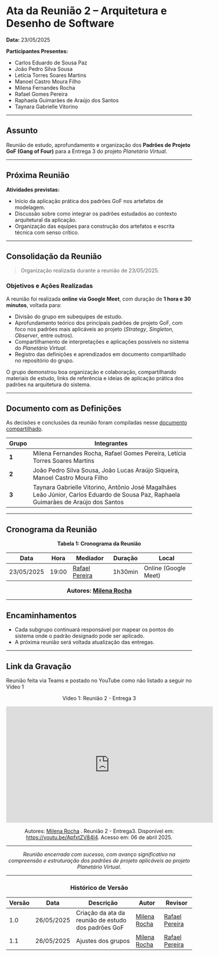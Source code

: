 # Ata da Reunião 2 – Arquitetura e Desenho de Software

**Data:** 23/05/2025

**Participantes Presentes:**

* Carlos Eduardo de Sousa Paz
* João Pedro Silva Sousa
* Letícia Torres Soares Martins
* Manoel Castro Moura Filho
* Milena Fernandes Rocha
* Rafael Gomes Pereira
* Raphaela Guimarães de Araújo dos Santos
* Taynara Gabrielle Vitorino

---

## Assunto

Reunião de estudo, aprofundamento e organização dos **Padrões de Projeto GoF (Gang of Four)** para a Entrega 3 do projeto *Planetário Virtual*.

---

## Próxima Reunião

**Atividades previstas:**

* Início da aplicação prática dos padrões GoF nos artefatos de modelagem.
* Discussão sobre como integrar os padrões estudados ao contexto arquitetural da aplicação.
* Organização das equipes para construção dos artefatos e escrita técnica com senso crítico.

---

## Consolidação da Reunião

> Organização realizada durante a reunião de 23/05/2025.

### Objetivos e Ações Realizadas

A reunião foi realizada **online via Google Meet**, com duração de **1 hora e 30 minutos**, voltada para:

* Divisão do grupo em subequipes de estudo.
* Aprofundamento teórico dos principais padrões de projeto GoF, com foco nos padrões mais aplicáveis ao projeto (*Strategy*, *Singleton*, *Observer*, entre outros).
* Compartilhamento de interpretações e aplicações possíveis no sistema do *Planetário Virtual*.
* Registro das definições e aprendizados em documento compartilhado no repositório do grupo.

O grupo demonstrou boa organização e colaboração, compartilhando materiais de estudo, links de referência e ideias de aplicação prática dos padrões na arquitetura do sistema.

---

## Documento com as Definições

As decisões e conclusões da reunião foram compiladas nesse [documento compartilhado](../assets/GOFs[1].pdf).

|                        **Grupo**       | **Integrantes**                                                                                                                     |
| ----------- | ----------------------------------------------------------------------------------------------------------------------------------- |
| **1**   | Milena Fernandes Rocha, Rafael Gomes Pereira, Letícia Torres Soares Martins                                                         |
| **2**   | João Pedro Silva Sousa, João Lucas Araújo Siqueira, Manoel Castro Moura Filho                                             |
| **3**   | Taynara Gabrielle Vitorino, Antônio José Magalhães Leão Júnior, Carlos Eduardo de Sousa Paz, Raphaela Guimarães de Araújo dos Santos |
                                           




---

## Cronograma da Reunião

<div align="center">

**Tabela 1: Cronograma da Reunião**

| Data       | Hora  | Mediador                                         | Duração | Local                |
| ---------- | ----- | ------------------------------------------------ | ------- | -------------------- |
| 23/05/2025 | 19:00 | [Rafael Pereira](https://github.com/rafgpereira) | 1h30min | Online (Google Meet) |

<font size="3"><p style="text-align: center"><b>Autores: [Milena Rocha](https://github.com/milenafrocha)</b></p></font>

</div>

---

## Encaminhamentos

* Cada subgrupo continuará responsável por mapear os pontos do sistema onde o padrão designado pode ser aplicado.
* A próxima reunião será voltada atualização das entregas.

---

## Link da Gravação

Reunião feita via Teams e postado no YouTube como não listado a seguir no Vídeo 1

<div style="text-align: center">

Vídeo 1: Reunião 2 - Entrega 3

<iframe width="560" height="315" src="https://www.youtube.com/embed/ApfxtZV84I4?si=c3MaBvYXpTBiMY0y" title="YouTube video player" frameborder="0" allow="accelerometer; autoplay; clipboard-write; encrypted-media; gyroscope; picture-in-picture; web-share" referrerpolicy="strict-origin-when-cross-origin" allowfullscreen></iframe>

Autores: [Milena Rocha](https://github.com/MilenaFRocha) . Reunião 2 - Entrega3. Disponível em: https://youtu.be/ApfxtZV84I4. Acesso em: 06 de abril 2025.

<div>

---

*Reunião encerrada com sucesso, com avanço significativo na compreensão e estruturação dos padrões de projeto aplicáveis ao projeto Planetário Virtual.*

---

### Histórico de Versão

| Versão | Data       | Descrição                                           | Autor                                           | Revisor                                          |
| ------ | ---------- | --------------------------------------------------- | ----------------------------------------------- | ------------------------------------------------ |
| 1.0    | 26/05/2025 | Criação da ata da reunião de estudo dos padrões GoF | [Milena Rocha](https://github.com/milenafrocha) | [Rafael Pereira](https://github.com/rafgpereira) |
| 1.1    | 26/05/2025 | Ajustes dos grupos | [Milena Rocha](https://github.com/milenafrocha) | [Rafael Pereira](https://github.com/rafgpereira) |

